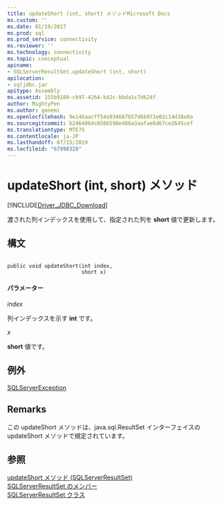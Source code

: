 ```yaml
---
title: updateShort (int, short) メソッドMicrosoft Docs
ms.custom: ''
ms.date: 01/19/2017
ms.prod: sql
ms.prod_service: connectivity
ms.reviewer: ''
ms.technology: connectivity
ms.topic: conceptual
apiname:
- SQLServerResultSet.updateShort (int, short)
apilocation:
- sqljdbc.jar
apitype: Assembly
ms.assetid: 155b9189-cb97-4264-b42c-bbda1c7d624f
author: MightyPen
ms.author: genemi
ms.openlocfilehash: 9e146aacff54a934687b57d6b971e02c14d38e0a
ms.sourcegitcommit: b2464064c0566590e486a3aafae6d67ce2645cef
ms.translationtype: MTE75
ms.contentlocale: ja-JP
ms.lasthandoff: 07/15/2019
ms.locfileid: "67998328"
---
```

# <a name="updateshort-method-int-short"></a>updateShort (int, short) メソッド
[!INCLUDE[Driver_JDBC_Download](../../../includes/driver_jdbc_download.md)]

  渡された列インデックスを使用して、指定された列を **short** 値で更新します。  
  
## <a name="syntax"></a>構文  
  
```  
  
public void updateShort(int index,  
                        short x)  
```  
  
#### <a name="parameters"></a>パラメーター  
 *index*  
  
 列インデックスを示す **int** です。  
  
 *x*  
  
 **short** 値です。  
  
## <a name="exceptions"></a>例外  
 [SQLServerException](../../../connect/jdbc/reference/sqlserverexception-class.md)  
  
## <a name="remarks"></a>Remarks  
 この updateShort メソッドは、java.sql.ResultSet インターフェイスの updateShort メソッドで規定されています。  
  
## <a name="see-also"></a>参照  
 [updateShort メソッド &#40;SQLServerResultSet&#41;](../../../connect/jdbc/reference/updateshort-method-sqlserverresultset.md)   
 [SQLServerResultSet のメンバー](../../../connect/jdbc/reference/sqlserverresultset-members.md)   
 [SQLServerResultSet クラス](../../../connect/jdbc/reference/sqlserverresultset-class.md)  
  
  
